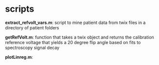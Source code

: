 # scripts
**extract_refvolt_vars.m**: script to mine patient data from twix files in a directory of patient folders  

**getRefVolt.m**: function that takes a twix object and returns the calibration reference voltage that yields a 20 degree flip angle based on fits to spectroscopy signal decay  

**plotLinreg.m**:

